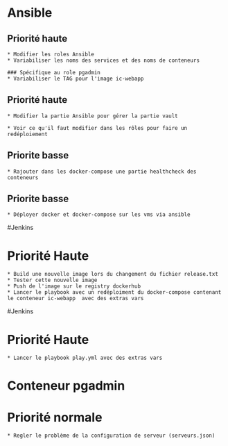 # Ansible
## Priorité haute
	* Modifier les roles Ansible
	* Variabiliser les noms des services et des noms de conteneurs

	### Spécifique au role pgadmin
	* Variabiliser le TAG pour l'image ic-webapp

## Priorité haute
	* Modifier la partie Ansible pour gérer la partie vault

	* Voir ce qu'il faut modifier dans les rôles pour faire un redéploiement

## Priorite basse
	* Rajouter dans les docker-compose une partie healthcheck des conteneurs

## Priorite basse
	* Déployer docker et docker-compose sur les vms via ansible

#Jenkins
# Priorité Haute
	* Build une nouvelle image lors du changement du fichier release.txt
	* Tester cette nouvelle image
	* Push de l'image sur le registry dockerhub
	* Lancer le playbook avec un redéploiment du docker-compose contenant le conteneur ic-webapp  avec des extras vars

#Jenkins
# Priorité Haute
	* Lancer le playbook play.yml avec des extras vars

# Conteneur pgadmin
# Priorité normale
	* Regler le problème de la configuration de serveur (serveurs.json)
